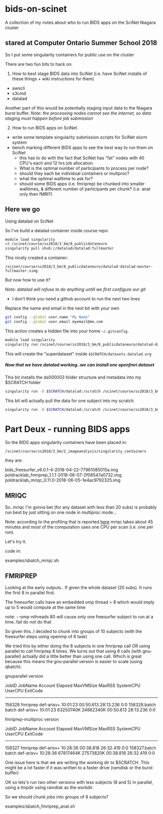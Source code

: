 # bids-on-scinet
A collection of my notes about who to run BIDS apps on the SciNet Niagara cluster

## stared at Computer Ontario Summer School 2018

So I put some singularity containers for public use on the cluster

There are two fun bits to hack on.

1. How to best stage BIDS data into SciNet (i.e. have SciNet installs of these things + wiki instructions for them)
  + awscli
  + s3cmd
  + datalad

 Another part of this would be potentially staging input data to the Niagara burst buffer.
 *Note: the processing nodes cannot see the internet, so data staging must happen before job submission*

2. How to run BIDS apps on SciNet.
  + write some template singularity submission scripts for SciNet slurm system
  + bench marking different BIDS apps to see the best way to run them on SciNet
       + this has to do with the fact that SciNet has "fat" nodes with 40 CPU's each and 12 hrs job allocation.
       + What is the optimal number of participants to process per node?
       + should they each be individual containers or multproc?
       + what the optimal walltime to ask for?
       + should some BIDS apps (i.e. fmriprep) be chunked into smaller walltimes, & different number of participants per chunk? (i.e. anat only then fMRI?)

## Here we go

Using datalad on SciNet

So I've build a datalad container inside course repo

```sh
module load singularity
cd /scinet/course/ss2018/3_bm/8_publicdataneuro
singularity pull shub://datalad/datalad:fullmaster
```

This nicely created a container:

`/scinet/course/ss2018/3_bm/8_publicdataneuro/datalad-datalad-master-fullmaster.simg`

But now how to use it?


*Note: datalad will refuse to do anything untill we first configure our git*
  + I don't think you need a github account to run the next two lines

Replace the name and email in the next bit with your own

```sh
git config --global user.name "My Name"
git config --global user.email myemail@me.com
```

This action creates a hidden file into your home `~/.gitconfig`.

```sh
module load singularity
singularity run /scinet/course/ss2018/3_bm/8_publicdataneuro/datalad-datalad-master-fullmaster.simg install ///
```

This will create the "superdataset" inside `$SCRATCH/datasets.datalad.org`

##### Now that we have datalad working..we can install one openfmri dataset

This bit installs the ds000003 folder structure and metadata into my $SCRATCH folder

```sh
singularity run -B $SCRATCH/datalad:/scratch /scinet/course/ss2018/3_bm/8_publicdataneuro/datalad-datalad-master-fullmaster.simg install -s ///openfmri/ds000003 /scratch/ds000003
```

This bit will actually pull the data for one subject into my scratch.

```sh
singularity run -B $SCRATCH/datalad:/scratch /scinet/course/ss2018/3_bm/8_publicdataneuro/datalad-datalad-master-fullmaster.simg get /scratch/ds000003/sub-01
```

# Part Deux - running BIDS apps

So the BIDS apps singularity containers have been placed in:

`/scinet/course/ss2018/3_bm/2_imageanalysis/singularity_containers`

they are:

bids_freesurfer_v6.0.1-4-2018-04-22-77961085015a.img
poldracklab_fmriprep_1.1.1-2018-06-07-2f08547a0732.img
poldracklab_mriqc_0.11.0-2018-06-05-1e4ac9792325.img

## MRIQC

So..mriqc I'm gonna bet (for any dataset with less than 20 subs) is probably run best by just sitting on one node in multiproc mode...

Note: according to the profiling that is reported [here](https://mriqc.readthedocs.io/en/latest/running.html#requesting-resources) mriqc takes about 45 minutes and *most* of the computation uses one CPU per scan (i.e. one per run).

Let's try it.

code in:

examples/sbatch_mriqc.sh

## FMRIPREP

Looking at the early outputs.. If given the whole dataset (20 subs). It runs the first 8 in parallel first.

The freesurfer calls have an embedded omp thread = 8 which would imply up to 5 would compute at the same time

note: --omp-nthreads 80 will cause only one freesurfer subject to run at a time..fail do not do that

So given this..I decided to chunk into groups of 10 subjects (with the freesurfer steps using openmp of 8 task)

We tried this by either doing the 8 subjects in one fmriprep call  OR using parallel to call fmriprep 8 times.
We turns out that using 8 calls (with gnu-parallel) actually did a little better than using one call. Which is great because this means the gnu-parallel version is easier to scale (using qbatch).

gnuparallel version

JobID    JobName    Account    Elapsed  MaxVMSize     MaxRSS  SystemCPU    UserCPU ExitCode
------------ ---------- ---------- ---------- ---------- ---------- ---------- ---------- --------
158328         fmriprep def-arisv+   10:01:23                        00:50.613  28:13.236      0:0
158328.batch      batch def-arisv+   10:01:23  63250740K  24662340K  00:50.613  28:13.236      0:0

fmriprep-multiproc version

JobID    JobName    Account    Elapsed  MaxVMSize     MaxRSS  SystemCPU    UserCPU ExitCode
------------ ---------- ---------- ---------- ---------- ---------- ---------- ---------- --------
158327         fmriprep def-arisv+   10:28:36                        00:38.818  26:32.419      0:0
158327.batch      batch def-arisv+   10:28:36  67817464K  27573820K  00:38.818  26:32.419      0:0

One issue here is that we are writing the working dir to $SCRATCH. This might be a lot faster if it was written to a faster drive (ramdisk or the burst buffer)

OK so lets's run two other versions with less subjects (8 and 5) in parallel, using a tmpdir using ramdisk as the workdir.

So we should chunk jobs into groups of 8 subjects?

examples/sbatch_fmriprep_anat.sh
